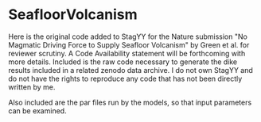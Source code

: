 # SeafloorVolcanism

Here is the original code added to StagYY for the Nature submission "No Magmatic Driving Force to Supply Seafloor Volcanism" by Green et al. for reviewer scrutiny.  A Code Availability statement will be forthcoming with more details.  Included is the raw code necessary to generate the dike results included in a related zenodo data archive. I do not own StagYY and do not have the rights to reproduce any code that has not been directly written by me.

Also included are the par files run by the models, so that input parameters can be examined.
